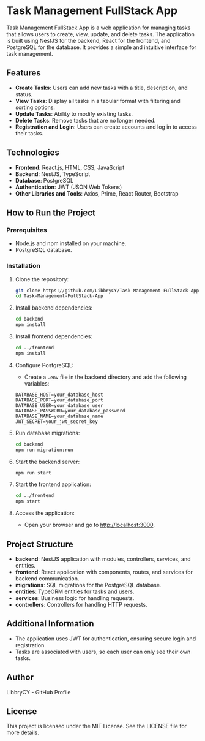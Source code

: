 # Task Management FullStack App

Task Management FullStack App is a web application for managing tasks that allows users to create, view, update, and delete tasks. The application is built using NestJS for the backend, React for the frontend, and PostgreSQL for the database. It provides a simple and intuitive interface for task management.

## Features
- **Create Tasks**: Users can add new tasks with a title, description, and status.
- **View Tasks**: Display all tasks in a tabular format with filtering and sorting options.
- **Update Tasks**: Ability to modify existing tasks.
- **Delete Tasks**: Remove tasks that are no longer needed.
- **Registration and Login**: Users can create accounts and log in to access their tasks.

## Technologies
- **Frontend**: React.js, HTML, CSS, JavaScript
- **Backend**: NestJS, TypeScript
- **Database**: PostgreSQL
- **Authentication**: JWT (JSON Web Tokens)
- **Other Libraries and Tools**: Axios, Prime, React Router, Bootstrap

## How to Run the Project

### Prerequisites
- Node.js and npm installed on your machine.
- PostgreSQL database.

### Installation

1. Clone the repository:
   ```bash
   git clone https://github.com/LibbryCY/Task-Management-FullStack-App.git
   cd Task-Management-FullStack-App
   ```

2. Install backend dependencies:
   ```bash
   cd backend
   npm install
   ```

3. Install frontend dependencies:
   ```bash
   cd ../frontend
   npm install
   ```

4. Configure PostgreSQL:
   - Create a `.env` file in the backend directory and add the following variables:
   ```env
   DATABASE_HOST=your_database_host
   DATABASE_PORT=your_database_port
   DATABASE_USER=your_database_user
   DATABASE_PASSWORD=your_database_password
   DATABASE_NAME=your_database_name
   JWT_SECRET=your_jwt_secret_key
   ```

5. Run database migrations:
   ```bash
   cd backend
   npm run migration:run
   ```

6. Start the backend server:
   ```bash
   npm run start
   ```

7. Start the frontend application:
   ```bash
   cd ../frontend
   npm start
   ```

8. Access the application:
   - Open your browser and go to [http://localhost:3000](http://localhost:3000).

## Project Structure
- **backend**: NestJS application with modules, controllers, services, and entities.
- **frontend**: React application with components, routes, and services for backend communication.
- **migrations**: SQL migrations for the PostgreSQL database.
- **entities**: TypeORM entities for tasks and users.
- **services**: Business logic for handling requests.
- **controllers**: Controllers for handling HTTP requests.

## Additional Information
- The application uses JWT for authentication, ensuring secure login and registration.
- Tasks are associated with users, so each user can only see their own tasks.

## Author
LibbryCY - GitHub Profile

## License
This project is licensed under the MIT License. See the LICENSE file for more details.
